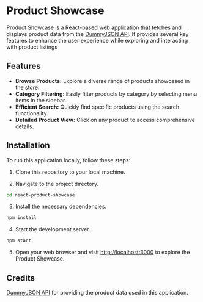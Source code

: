 # Product Showcase

Product Showcase is a React-based web application that fetches and displays product data from the [DummyJSON API](https://dummyjson.com/). It provides several key features to enhance the user experience while exploring and interacting with product listings

## Features

- **Browse Products:** Explore a diverse range of products showcased in the store.
- **Category Filtering:** Easily filter products by category by selecting menu items in the sidebar.
- **Efficient Search:** Quickly find specific products using the search functionality.
- **Detailed Product View:** Click on any product to access comprehensive details.

## Installation

To run this application locally, follow these steps:

1. Clone this repository to your local machine.

2. Navigate to the project directory.

```sh
cd react-product-showcase
```

3. Install the necessary dependencies.

```sh
npm install
```

4. Start the development server.

```sh
npm start
```

5. Open your web browser and visit [http://localhost:3000](http://localhost:3000) to explore the Product Showcase.

## Credits
[DummyJSON API](https://dummyjson.com/) for providing the product data used in this application.